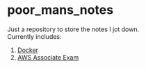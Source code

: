# poor_mans_notes
Just a repository to store the notes I jot down.  
Currently includes:
1. [Docker](docker.md)
2. [AWS Associate Exam](aws-notes/)

